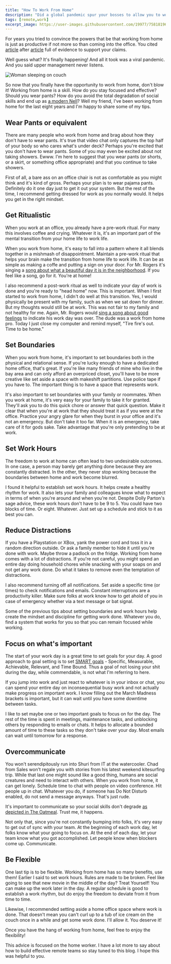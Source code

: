 ```yaml
---
title: "How To Work From Home"
description: "Did a global pandemic spur your bosses to allow you to work from home? Here's a guide to working from home effectively for those who are just starting out."
tags: [remote,work]
excerpt_image: https://user-images.githubusercontent.com/19977/75818196-4df52d80-5d4d-11ea-81b8-0549453077c3.jpg
---
```


For years you tried to convince the powers that be that working from home is just as productive if not more so than coming into the office. You cited [article](https://www.inc.com/marcel-schwantes/new-study-reveals-why-working-from-home-makes-workers-more-productive.html) after [article](https://www.businessnewsdaily.com/15259-working-from-home-more-productive.html) full of evidence to support your claims.

Well guess what? It's finally happening! And all it took was a viral pandemic. And you said upper management never listens.

![Woman sleeping on couch](https://user-images.githubusercontent.com/19977/75818196-4df52d80-5d4d-11ea-81b8-0549453077c3.jpg)

So now that you finally have the opportunity to work from home, don't blow it! Working from home is a skill. How do you stay focused and effective? Should you wear pants? How do you avoid the total degradation of social skills and end up as [a modern Nell](https://en.wikipedia.org/wiki/Nell_(film))? Well my friend, I've been working from home for the last eight years and I'm happy to share some of my tips.

## Wear Pants or equivalent

There are many people who work from home and brag about how they don't have to wear pants. It's true that video chat only captures the top half of your body so who cares what's under deck? Perhaps you're excited that you don't have to wear pants. Some of you may even be excited about not taking showers. Ewww. I'm here to suggest that you wear pants (or shorts, or a skirt, or something office appropriate) and that you continue to take showers.

First of all, a bare ass on an office chair is not as comfortable as you might think and it's kind of gross. Perhaps your plan is to wear pajama pants. Definitely do it one day just to get it out your system. But the rest of the time, I recommend getting dressed for work as you normally would. It helps you get in the right mindset.

## Get Ritualistic

When you work at an office, you already have a pre-work ritual. For many this involves coffee and crying. Whatever it is, it's an important part of the mental transition from your home life to work life.

When you work from home, it's easy to fall into a pattern where it all blends together in a mishmash of disappointment. Maintain a pre-work ritual that helps your brain make the transition from home life to work life. It can be as simple as making a coffe and putting a sign on your door. For Mr. Rogers it's singing a [song about what a beautiful day it is in the neighborhood](https://www.youtube.com/watch?v=_biMtzAxiy0). If you feel like a song, go for it. You're at home!

I also recommend a post-work ritual as well to indicate your day of work is done and you're ready to "head home" now. This is important. When I first started to work from home, I didn't do well at this transition. Yes, I would physically be present with my family, such as when we sat down for dinner. But my thoughts would still be at work. This was not fair to my family and not healthy for me. Again, Mr. Rogers would [sing a song about good feelings](https://www.youtube.com/watch?v=VuSA1Ku0Kh0) to indicate his work day was over. The dude was a work from home pro. Today I just close my computer and remind myself, "Tire fire's out. Time to be home."

## Set Boundaries

When you work from home, it's important to set boundaries both in the physical and relational sense. If you're lucky enough to have a dedicated home office, that's great. If you're like many friends of mine who live in the bay area and can only afford an overpriced closet, you'll have to be more creative like set aside a space with makeshift partitions. Use police tape if you have to. The important thing is to have a space that represents work.

It's also important to set boundaries with your family or roommates. When you work at home, it's very easy for your family to take it for granted. They'll ask you to do this quick chore or answer that quick question. Make it clear that when you're at work that they should treat it as if you were at the office. Practice your angry glare for when they burst in your office and it's not an emergency. But don't take it too far. When it is an emergency, take care of it for gods sake. Take advantage that you're only pretending to be at work.

## Set Work Hours

The freedom to work at home can often lead to two undesirable outcomes. In one case, a person may barely get anything done because they are constantly distracted. In the other, they never stop working because the boundaries between home and work become blurred.

I found it helpful to establish set work hours. It helps create a healthy rhythm for work. It also lets your family and colleagues know what to expect in terms of when you're around and when you're not. Despite Dolly Parton's sage advice, these work hours don't have to be 9 to 5. You could have two blocks of time. Or eight. Whatever. Just set up a schedule and stick to it as best you can.

## Reduce Distractions

If you have a Playstation or XBox, yank the power cord and toss it in a random direction outside. Or ask a family member to hide it until you're done with work. Maybe throw a padlock on the fridge. Working from home comes with a lot of distractions. If you're not careful, you might spend an entire day doing household chores while snacking with your soaps on and not get any work done. Do what it takes to remove even the temptation of distractions.

I also recommend turning off all notifications. Set aside a specific time (or times) to check notifications and emails. Constant interruptions are a productivity killer. Make sure folks at work know how to get ahold of you in case of emergency whether via a text message or bat signal.

Some of the previous tips about setting boundaries and work hours help create the mindset and discipline for getting work done. Whatever you do, find a system that works for you so that you can remain focused while working.

## Focus on what's important

The start of your work day is a great time to set goals for your day. A good approach to goal setting is to set [SMART goals](https://en.wikipedia.org/wiki/SMART_criteria) - Specific, Measurable, Achievable, Relevant, and Time Bound. Thus a goal of not losing your shit during the day, while commendable, is not what I'm referring to here.

If you jump into work and just react to whatever is in your inbox or chat, you can spend your entire day on inconsequential busy work and not actually make progress on important work. I know filling out the March Madness brackets is important, but it can wait until you have some downtime between tasks.

I like to set maybe one or two important goals to focus on for the day. The rest of the time is spent in meetings, maintenance tasks, and unblocking others by responding to emails or chats. It helps to allocate a bounded amount of time to these tasks so they don't take over your day. Most emails can wait until tomorrow for a response.

## Overcommunicate

You won't serendipitously run into Shuri from IT at the watercooler. Chad from Sales won't regale you with stories from his latest weekend kitesurfing trip. While that last one might sound like a good thing, humans are social creatures and need to interact with others. When you work from home, it can get lonely. Schedule time to chat with people on video conference. Hit people up in chat. Whatever you do, if someone has Do Not Disturb enabled, do not send a message anyways. That's just rude.

It's important to communicate so your social skills don't degrade [as depicted in The Oatmeal](https://theoatmeal.com/comics/working_home). Trust me, it happens.

Not only that, since you're not constantly bumping into folks, it's very easy to get out of sync with your team. At the beginning of each work day, let folks know what your going to focus on. At the end of each day, let your team know what you got accomplished. Let people know when blockers come up. Communicate.

## Be Flexible

One last tip is to be flexible. Working from home has so many benefits, use them! Earlier I said to set work hours. Rules are made to be broken. Feel like going to see that new movie in the middle of the day? Treat Yourself! You can make up the work later in the day. A regular schedule is good to establish a work rhythm, but do enjoy the freedom to deviate from it from time to time.

Likewise, I recommended setting aside a home office space where work is done. That doesn't mean you can't curl up to a tub of ice cream on the couch once in a while and get some work done. I'll allow it. You deserve it!

Once you have the hang of working from home, feel free to enjoy the flexibility!

This advice is focused on the home worker. I have a lot more to say about how to build effective remote teams so stay tuned to this blog. I hope this was helpful to you.

